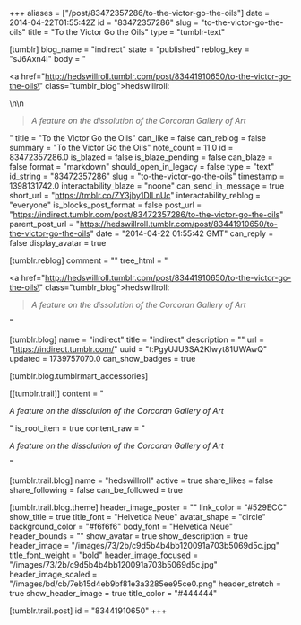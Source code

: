 +++
aliases = ["/post/83472357286/to-the-victor-go-the-oils"]
date = 2014-04-22T01:55:42Z
id = "83472357286"
slug = "to-the-victor-go-the-oils"
title = "To the Victor Go the Oils"
type = "tumblr-text"

[tumblr]
blog_name = "indirect"
state = "published"
reblog_key = "sJ6Axn4I"
body = "<p><a href=\"http://hedswillroll.tumblr.com/post/83441910650/to-the-victor-go-the-oils\" class=\"tumblr_blog\">hedswillroll</a>:</p>\n\n<blockquote><p><em>A feature on the dissolution of the Corcoran Gallery of Art</em></p></blockquote>"
title = "To the Victor Go the Oils"
can_like = false
can_reblog = false
summary = "To the Victor Go the Oils"
note_count = 11.0
id = 83472357286.0
is_blazed = false
is_blaze_pending = false
can_blaze = false
format = "markdown"
should_open_in_legacy = false
type = "text"
id_string = "83472357286"
slug = "to-the-victor-go-the-oils"
timestamp = 1398131742.0
interactability_blaze = "noone"
can_send_in_message = true
short_url = "https://tmblr.co/ZY3jby1DlLnUc"
interactability_reblog = "everyone"
is_blocks_post_format = false
post_url = "https://indirect.tumblr.com/post/83472357286/to-the-victor-go-the-oils"
parent_post_url = "https://hedswillroll.tumblr.com/post/83441910650/to-the-victor-go-the-oils"
date = "2014-04-22 01:55:42 GMT"
can_reply = false
display_avatar = true

[tumblr.reblog]
comment = ""
tree_html = "<p><a href=\"http://hedswillroll.tumblr.com/post/83441910650/to-the-victor-go-the-oils\" class=\"tumblr_blog\">hedswillroll</a>:</p><blockquote><p><em>A feature on the dissolution of the Corcoran Gallery of Art</em></p></blockquote>"

[tumblr.blog]
name = "indirect"
title = "indirect"
description = ""
url = "https://indirect.tumblr.com/"
uuid = "t:PgyUJU3SA2Klwyt81UWAwQ"
updated = 1739757070.0
can_show_badges = true

[tumblr.blog.tumblrmart_accessories]

[[tumblr.trail]]
content = "<p><em>A feature on the dissolution of the Corcoran Gallery of Art</em></p>"
is_root_item = true
content_raw = "<p><em>A feature on the dissolution of the Corcoran Gallery of Art</em></p>"

[tumblr.trail.blog]
name = "hedswillroll"
active = true
share_likes = false
share_following = false
can_be_followed = true

[tumblr.trail.blog.theme]
header_image_poster = ""
link_color = "#529ECC"
show_title = true
title_font = "Helvetica Neue"
avatar_shape = "circle"
background_color = "#f6f6f6"
body_font = "Helvetica Neue"
header_bounds = ""
show_avatar = true
show_description = true
header_image = "/images/73/2b/c9d5b4b4bb120091a703b5069d5c.jpg"
title_font_weight = "bold"
header_image_focused = "/images/73/2b/c9d5b4b4bb120091a703b5069d5c.jpg"
header_image_scaled = "/images/bd/cb/7eb15d4eb9bf81e3a3285ee95ce0.png"
header_stretch = true
show_header_image = true
title_color = "#444444"

[tumblr.trail.post]
id = "83441910650"
+++
